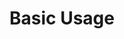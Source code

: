 
# Basic Usage
<script async src="//jsfiddle.net/zachlankton/zxvgkLag/3/embed/html,js,result/"></script>
